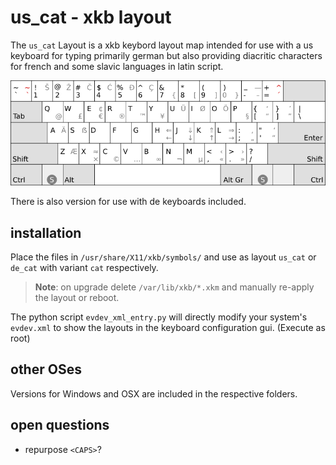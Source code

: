 # us_cat - xkb layout

The `us_cat` Layout is a xkb keybord layout map intended for use
with a us keyboard for typing primarily german but also providing
diacritic characters for french and some slavic languages in latin script.

![layout image](us_cat.png "The layout")

There is also version for use with de keyboards included.

## installation

Place the files in `/usr/share/X11/xkb/symbols/` 
and use as layout `us_cat` or `de_cat` with variant `cat` respectively.

> **Note**: on upgrade delete `/var/lib/xkb/*.xkm` and manually re-apply the layout or reboot.

The python script `evdev_xml_entry.py` will directly modify your system's `evdev.xml`
to show the layouts in the keyboard configuration gui. (Execute as root)

## other OSes

Versions for Windows and OSX are included in the respective folders.

## open questions

- repurpose `<CAPS>`?

